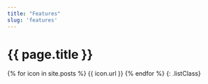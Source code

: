 ```yaml
---
title: "Features"
slug: 'features'
---
```

# {{ page.title }}

{% for icon in site.posts %}
  {{ icon.url }}
{% endfor %}
{: .listClass}
